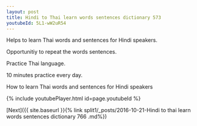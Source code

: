 ```yaml
---
layout: post
title: Hindi to Thai learn words sentences dictionary 573 
youtubeId: 5L1-wW2uR54
---
```

 
 
Helps to learn Thai words and sentences for Hindi speakers.

Opportunitiy to repeat the words sentences. 

Practice Thai language. 
 
10 minutes practice every day. 
 
How to learn Thai words and sentences for Hindi speakers 
 
{% include youtubePlayer.html id=page.youtubeId %}
 
 
[Next]({{ site.baseurl }}{% link  split1/_posts/2016-10-21-Hindi to thai learn words sentences dictionary 766 .md%})
 
